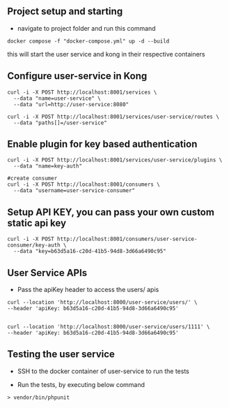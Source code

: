 ## Project setup and starting


- navigate to project folder and run this command
```
docker compose -f "docker-compose.yml" up -d --build

```
this will start the user service and kong in their respective containers


## Configure user-service in Kong
```
curl -i -X POST http://localhost:8001/services \
  --data "name=user-service" \
  --data "url=http://user-service:8080"

curl -i -X POST http://localhost:8001/services/user-service/routes \
  --data "paths[]=/user-service"
```

## Enable plugin for key based authentication

```
curl -i -X POST http://localhost:8001/services/user-service/plugins \
  --data "name=key-auth"

#create consumer
curl -i -X POST http://localhost:8001/consumers \
  --data "username=user-service-consumer"
```
## Setup API KEY, you can pass your own custom static api key

```
curl -i -X POST http://localhost:8001/consumers/user-service-consumer/key-auth \
  --data "key=b63d5a16-c20d-41b5-94d8-3d66a6490c95"

```

## User Service APIs

- Pass the apiKey header to access the users/ apis

```
curl --location 'http://localhost:8000/user-service/users/' \
--header 'apiKey: b63d5a16-c20d-41b5-94d8-3d66a6490c95'


curl --location 'http://localhost:8000/user-service/users/1111' \
--header 'apiKey: b63d5a16-c20d-41b5-94d8-3d66a6490c95'

```

## Testing the user service
- SSH to the docker container of user-service to run the tests

- Run the tests, by executing below command
```
> vendor/bin/phpunit

```




